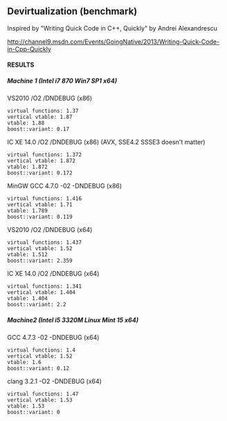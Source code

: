 ## Devirtualization (benchmark)

Inspired by "Writing Quick Code in C++, Quickly" by Andrei Alexandrescu

http://channel9.msdn.com/Events/GoingNative/2013/Writing-Quick-Code-in-Cpp-Quickly

#### RESULTS

##### Machine 1 (Intel i7 870 Win7 SP1 x64)

VS2010 /O2 /DNDEBUG (x86)

    virtual functions: 1.37
    vertical vtable: 1.87
    vtable: 1.88
    boost::variant: 0.17

IC XE 14.0 /O2 /DNDEBUG (x86) (AVX, SSE4.2 SSSE3 doesn't matter)

    virtual functions: 1.372
    vertical vtable: 1.872
    vtable: 1.872
    boost::variant: 0.172

MinGW GCC 4.7.0 -02 -DNDEBUG (x86)

    virtual functions: 1.416
    vertical vtable: 1.71
    vtable: 1.789
    boost::variant: 0.119

VS2010 /O2 /DNDEBUG (x64)

    virtual functions: 1.437
    vertical vtable: 1.52
    vtable: 1.512
    boost::variant: 2.359

IC XE 14.0 /O2 /DNDEBUG (x64)

    virtual functions: 1.341
    vertical vtable: 1.404
    vtable: 1.404
    boost::variant: 2.2

##### Machine2 (Intel i5 3320M Linux Mint 15 x64)

GCC 4.7.3 -02 -DNDEBUG (x64)

    virtual functions: 1.4
    vertical vtable: 1.52
    vtable: 1.6
    boost::variant: 0.12

clang 3.2.1 -O2 -DNDEBUG (x64)

    virtual functions: 1.47
    vertical vtable: 1.53
    vtable: 1.53
    boost::variant: 0
